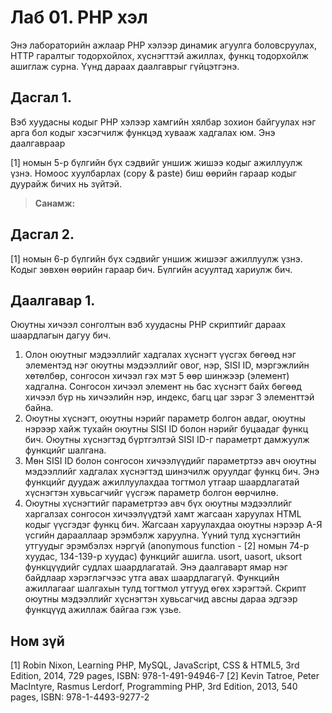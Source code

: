 # Лаб 01. PHP хэл
Энэ лабораторийн ажлаар PHP хэлээр динамик агуулга боловсруулах, HTTP гаралтыг тодорхойлох, хүснэгттэй ажиллах, функц тодорхойлж ашиглаж сурна. Үүнд дараах даалгаврыг гүйцэтгэнэ.
## Дасгал 1.	
Вэб хуудасны кодыг PHP хэлээр хамгийн хялбар зохион байгуулах нэг арга бол кодыг хэсэгчилж функцэд хувааж хадгалах юм. Энэ даалгавраар

[1] номын 5-р бүлгийн бүх сэдвийг уншиж жишээ кодыг ажиллуулж үзнэ. Номоос хуулбарлах (copy & paste) биш өөрийн гараар кодыг дуурайж бичих нь зүйтэй.
> **Санамж:** 
## Дасгал 2.	
[1] номын 6-р бүлгийн бүх сэдвийг уншиж жишээг ажиллуулж үзнэ. Кодыг зөвхөн өөрийн гараар бич. Бүлгийн асуултад хариулж бич.

## Даалгавар 1.	
Оюутны хичээл сонголтын вэб хуудасны PHP скриптийг дараах шаардлагын дагуу бич.
1.	Олон оюутныг мэдээллийг хадгалах хүснэгт үүсгэх бөгөөд нэг элементэд нэг оюутны мэдээллийг овог, нэр, SISI ID, мэргэжлийн хөтөлбөр, сонгосон хичээл гэх мэт 5 өөр шинжээр (элемент) хадгална. Сонгосон хичээл элемент нь бас хүснэгт байх бөгөөд хичээл бүр нь хичээлийн нэр, индекс, багц цаг зэрэг 3 элементтэй байна.
2.	Оюутны хүснэгт, оюутны нэрийг параметр болгон авдаг, оюутны нэрээр хайж тухайн оюутны SISI ID болон нэрийг буцаадаг функц бич. Оюутны хүснэгтэд бүртгэлтэй SISI ID-г параметрт дамжуулж функцийг шалгана.
3.	Мөн SISI ID болон сонгосон хичээлүүдийг параметртээ авч оюутны мэдээллийг хадгалах хүснэгтэд шинэчилж оруулдаг функц бич. Энэ функцийг дуудаж ажиллуулахдаа тогтмол утгаар шаардлагатай хүснэгтэн хувьсагчийг үүсгэж параметр болгон өөрчилнө.
4.	Оюутны хүснэгтийг параметртээ авч бүх оюутны мэдээллийг харгалзах сонгосон хичээлүүдтэй хамт жагсаан харуулах HTML кодыг үүсгэдэг функц бич. Жагсаан харуулахдаа оюутны нэрээр А-Я үсгийн дарааллаар эрэмбэлж харуулна. Үүний тулд хүснэгтийн утгуудыг эрэмбэлэх нэргүй (anonymous function - [2] номын 74-р хуудас, 134-139-р хуудас) функцийг ашигла. usort, uasort, uksort функцүүдийг судлах шаардлагатай.
Энэ даалгаварт ямар нэг байдлаар хэрэглэгчээс утга авах шаардлагагүй. Функцийн ажиллагааг шалгахын тулд тогтмол утгууд өгөх хэрэгтэй. Скрипт оюутны мэдээллийг хүснэгтэн хувьсагчид авсны дараа эдгээр функцүүд ажиллаж байгаа гэж үзье.
## Ном зүй
[1] Robin Nixon, Learning PHP, MySQL, JavaScript, CSS & HTML5, 3rd Edition, 2014, 729 pages, ISBN: 978-1-491-94946-7
[2] Kevin Tatroe, Peter MacIntyre, Rasmus Lerdorf, Programming PHP, 3rd Edition, 2013, 540 pages, ISBN: 978-1-4493-9277-2
